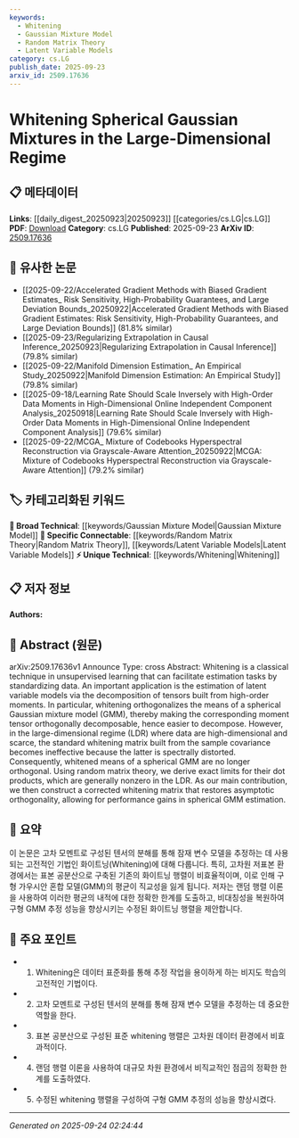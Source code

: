 ```yaml
---
keywords:
  - Whitening
  - Gaussian Mixture Model
  - Random Matrix Theory
  - Latent Variable Models
category: cs.LG
publish_date: 2025-09-23
arxiv_id: 2509.17636
---
```


<!-- KEYWORD_LINKING_METADATA:
{
  "processed_timestamp": "2025-09-24T02:24:44.682879",
  "vocabulary_version": "1.0",
  "selected_keywords": [
    "Whitening",
    "Gaussian Mixture Model",
    "Random Matrix Theory",
    "Latent Variable Models"
  ],
  "rejected_keywords": [],
  "similarity_scores": {
    "Whitening": 0.78,
    "Gaussian Mixture Model": 0.8,
    "Random Matrix Theory": 0.77,
    "Latent Variable Models": 0.75
  },
  "extraction_method": "AI_prompt_based",
  "budget_applied": true,
  "candidates_json": {
    "candidates": [
      {
        "surface": "Whitening",
        "canonical": "Whitening",
        "aliases": [
          "Data Whitening",
          "Whitening Transformation"
        ],
        "category": "unique_technical",
        "rationale": "Whitening is a key technique discussed in the paper, crucial for understanding the transformation of data in high-dimensional spaces.",
        "novelty_score": 0.65,
        "connectivity_score": 0.7,
        "specificity_score": 0.8,
        "link_intent_score": 0.78
      },
      {
        "surface": "Spherical Gaussian Mixture Model",
        "canonical": "Gaussian Mixture Model",
        "aliases": [
          "GMM",
          "Spherical GMM"
        ],
        "category": "broad_technical",
        "rationale": "Gaussian Mixture Models are fundamental in statistics and machine learning, providing a basis for linking to broader concepts.",
        "novelty_score": 0.45,
        "connectivity_score": 0.85,
        "specificity_score": 0.7,
        "link_intent_score": 0.8
      },
      {
        "surface": "Random Matrix Theory",
        "canonical": "Random Matrix Theory",
        "aliases": [
          "RMT"
        ],
        "category": "specific_connectable",
        "rationale": "Random Matrix Theory is essential for the mathematical framework used in the paper, facilitating connections to theoretical foundations.",
        "novelty_score": 0.6,
        "connectivity_score": 0.75,
        "specificity_score": 0.85,
        "link_intent_score": 0.77
      },
      {
        "surface": "Latent Variable Models",
        "canonical": "Latent Variable Models",
        "aliases": [
          "LVM"
        ],
        "category": "specific_connectable",
        "rationale": "Latent Variable Models are central to the paper's discussion on estimation techniques, linking to a wide range of statistical methods.",
        "novelty_score": 0.55,
        "connectivity_score": 0.78,
        "specificity_score": 0.72,
        "link_intent_score": 0.75
      }
    ],
    "ban_list_suggestions": [
      "Large-Dimensional Regime",
      "Sample Covariance"
    ]
  },
  "decisions": [
    {
      "candidate_surface": "Whitening",
      "resolved_canonical": "Whitening",
      "decision": "linked",
      "scores": {
        "novelty": 0.65,
        "connectivity": 0.7,
        "specificity": 0.8,
        "link_intent": 0.78
      }
    },
    {
      "candidate_surface": "Spherical Gaussian Mixture Model",
      "resolved_canonical": "Gaussian Mixture Model",
      "decision": "linked",
      "scores": {
        "novelty": 0.45,
        "connectivity": 0.85,
        "specificity": 0.7,
        "link_intent": 0.8
      }
    },
    {
      "candidate_surface": "Random Matrix Theory",
      "resolved_canonical": "Random Matrix Theory",
      "decision": "linked",
      "scores": {
        "novelty": 0.6,
        "connectivity": 0.75,
        "specificity": 0.85,
        "link_intent": 0.77
      }
    },
    {
      "candidate_surface": "Latent Variable Models",
      "resolved_canonical": "Latent Variable Models",
      "decision": "linked",
      "scores": {
        "novelty": 0.55,
        "connectivity": 0.78,
        "specificity": 0.72,
        "link_intent": 0.75
      }
    }
  ]
}
-->

# Whitening Spherical Gaussian Mixtures in the Large-Dimensional Regime

## 📋 메타데이터

**Links**: [[daily_digest_20250923|20250923]] [[categories/cs.LG|cs.LG]]
**PDF**: [Download](https://arxiv.org/pdf/2509.17636.pdf)
**Category**: cs.LG
**Published**: 2025-09-23
**ArXiv ID**: [2509.17636](https://arxiv.org/abs/2509.17636)

## 🔗 유사한 논문
- [[2025-09-22/Accelerated Gradient Methods with Biased Gradient Estimates_ Risk Sensitivity, High-Probability Guarantees, and Large Deviation Bounds_20250922|Accelerated Gradient Methods with Biased Gradient Estimates: Risk Sensitivity, High-Probability Guarantees, and Large Deviation Bounds]] (81.8% similar)
- [[2025-09-23/Regularizing Extrapolation in Causal Inference_20250923|Regularizing Extrapolation in Causal Inference]] (79.8% similar)
- [[2025-09-22/Manifold Dimension Estimation_ An Empirical Study_20250922|Manifold Dimension Estimation: An Empirical Study]] (79.8% similar)
- [[2025-09-18/Learning Rate Should Scale Inversely with High-Order Data Moments in High-Dimensional Online Independent Component Analysis_20250918|Learning Rate Should Scale Inversely with High-Order Data Moments in High-Dimensional Online Independent Component Analysis]] (79.6% similar)
- [[2025-09-22/MCGA_ Mixture of Codebooks Hyperspectral Reconstruction via Grayscale-Aware Attention_20250922|MCGA: Mixture of Codebooks Hyperspectral Reconstruction via Grayscale-Aware Attention]] (79.2% similar)

## 🏷️ 카테고리화된 키워드
**🧠 Broad Technical**: [[keywords/Gaussian Mixture Model|Gaussian Mixture Model]]
**🔗 Specific Connectable**: [[keywords/Random Matrix Theory|Random Matrix Theory]], [[keywords/Latent Variable Models|Latent Variable Models]]
**⚡ Unique Technical**: [[keywords/Whitening|Whitening]]

## 📋 저자 정보

**Authors:** 

## 📄 Abstract (원문)

arXiv:2509.17636v1 Announce Type: cross 
Abstract: Whitening is a classical technique in unsupervised learning that can facilitate estimation tasks by standardizing data. An important application is the estimation of latent variable models via the decomposition of tensors built from high-order moments. In particular, whitening orthogonalizes the means of a spherical Gaussian mixture model (GMM), thereby making the corresponding moment tensor orthogonally decomposable, hence easier to decompose. However, in the large-dimensional regime (LDR) where data are high-dimensional and scarce, the standard whitening matrix built from the sample covariance becomes ineffective because the latter is spectrally distorted. Consequently, whitened means of a spherical GMM are no longer orthogonal. Using random matrix theory, we derive exact limits for their dot products, which are generally nonzero in the LDR. As our main contribution, we then construct a corrected whitening matrix that restores asymptotic orthogonality, allowing for performance gains in spherical GMM estimation.

## 📝 요약

이 논문은 고차 모멘트로 구성된 텐서의 분해를 통해 잠재 변수 모델을 추정하는 데 사용되는 고전적인 기법인 화이트닝(Whitening)에 대해 다룹니다. 특히, 고차원 저표본 환경에서는 표본 공분산으로 구축된 기존의 화이트닝 행렬이 비효율적이며, 이로 인해 구형 가우시안 혼합 모델(GMM)의 평균이 직교성을 잃게 됩니다. 저자는 랜덤 행렬 이론을 사용하여 이러한 평균의 내적에 대한 정확한 한계를 도출하고, 비대칭성을 복원하여 구형 GMM 추정 성능을 향상시키는 수정된 화이트닝 행렬을 제안합니다.

## 🎯 주요 포인트

- 1. Whitening은 데이터 표준화를 통해 추정 작업을 용이하게 하는 비지도 학습의 고전적인 기법이다.
- 2. 고차 모멘트로 구성된 텐서의 분해를 통해 잠재 변수 모델을 추정하는 데 중요한 역할을 한다.
- 3. 표본 공분산으로 구성된 표준 whitening 행렬은 고차원 데이터 환경에서 비효과적이다.
- 4. 랜덤 행렬 이론을 사용하여 대규모 차원 환경에서 비직교적인 점곱의 정확한 한계를 도출하였다.
- 5. 수정된 whitening 행렬을 구성하여 구형 GMM 추정의 성능을 향상시켰다.


---

*Generated on 2025-09-24 02:24:44*